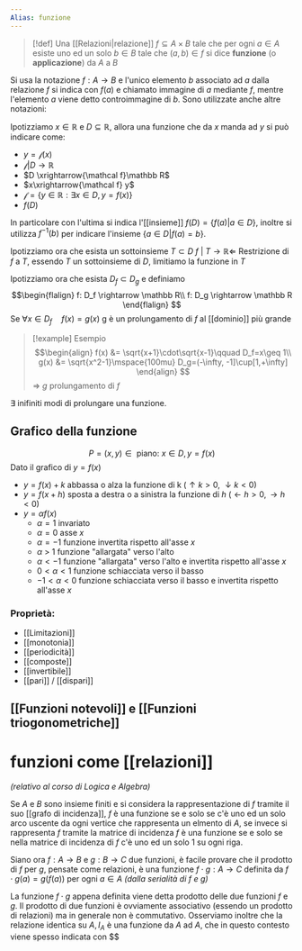 ```yaml
---
Alias: funzione
---
```


>[!def]
>Una [[Relazioni|relazione]] $f \subseteq A \times B$ tale che per ogni $a \in A$ esiste uno ed un solo $b \in B$ tale che $(a,b) \in f$ si dice **funzione** (o **applicazione**) da $A$ a $B$

Si usa la notazione $f : A \to B$ e l'unico elemento $b$ associato ad $a$ dalla relazione $f$ si indica con $f(a)$ e chiamato immagine di $a$ mediante $f$, mentre l'elemento $a$ viene detto controimmagine di $b$. Sono utilizzate anche altre notazioni:

Ipotizziamo $x \in \mathbb R$ e $D \subseteq \mathbb R$, allora una funzione che da $x$ manda ad $y$ si può indicare come:

- $y = \mathcal f(x)$ 
- $\mathcal{f} | D \rightarrow\mathbb R$
- $D \xrightarrow{\mathcal f}\mathbb R$
- $x\xrightarrow{\mathcal f} y$
- $\mathcal f = \left\lbrace y \in \mathbb R : \exists x \in D, y = f(x)\right\rbrace$
- $f(D)$

In particolare con l'ultima si indica l'[[insieme]] $f(D) = \{ f(a) | a \in D \}$, inoltre si utilizza $f^{-1}(b)$ per indicare l'insieme $\{ a \in D | f(a) = b \}$.

Ipotizziamo ora che esista un sottoinsieme  $T \subset D$
$f \ |\ T \rightarrow \mathbb R \Longleftarrow$ Restrizione di $f$ a $T$, essendo $T$ un sottoinsieme di $D$, limitiamo la funzione in $T$

Ipotizziamo ora che esista $D_f \subset D_g$ e definiamo
$$\begin{flalign}
f: D_f \rightarrow \mathbb R\\
f: D_g \rightarrow \mathbb R
\end{flalign}
$$
Se $\forall x \in D_f\quad f(x) = g(x)$ g è un prolungamento di $f$ al [[dominio]] più grande

>[!example] Esempio
>$$\begin{align}
>f(x) &= \sqrt{x+1}\cdot\sqrt{x-1}\qquad D_f=x\geq 1\\
>g(x) &= \sqrt{x^2-1}\mspace{100mu} D_g=(-\infty, -1]\cup[1,+\infty]
>\end{align}
>$$
>$\Longrightarrow$ $g$ prolungamento di $f$

$\exists$ inifiniti modi di prolungare una funzione.


## Grafico della funzione

$$P = (x,y) \in \text{ piano: } x \in D, y = f(x)$$
Dato il grafico di $y = f(x)$
- $y = f(x) + k$ abbassa o alza la funzione di k ($\uparrow k > 0$, $\downarrow k< 0$)
- $y = f(x +  h)$ sposta a destra o a sinistra la funzione di $h$ ($\leftarrow h > 0,\rightarrow h < 0$)
 - $y = \alpha f(x)$
    - $\alpha = 1$ invariato
    - $\alpha = 0$ asse $x$
    - $\alpha = -1$ funzione invertita rispetto all'asse $x$
	- $\alpha$ > 1 funzione "allargata" verso l'alto
	- $\alpha < -1$ funzione "allargata" verso l'alto e invertita rispetto all'asse $x$
	- $0 < \alpha <1$ funzione schiacciata verso il basso
	- $-1 < \alpha < 0$ funzione schiacciata verso il basso e invertita rispetto all'asse $x$ 


### Proprietà:
- [[Limitazioni]]
- [[monotonia]]
- [[periodicità]]
- [[composte]]
- [[invertibile]]
- [[pari]] / [[dispari]]




## [[Funzioni notevoli]] e [[Funzioni triogonometriche]]

# funzioni come [[relazioni]]
*(relativo al corso di Logica e Algebra)*

Se $A$ e $B$ sono insieme finiti e si considera la rappresentazione di $f$ tramite il suo [[grafo di incidenza]], $f$ è una funzione se e solo se c'è uno ed un solo arco uscente da ogni vertice che rappresenta un elmento di $A$, se invece si rappresenta $f$ tramite la matrice di incidenza $f$ è una funzione se e solo se nella matrice di incidenza di $f$ c'è uno ed un solo $1$ su ogni riga.

Siano ora $f : A \to B$ e $g : B \to C$ due funzioni, è facile provare che il prodotto di $f$ per $g$, pensate come relazioni, è una funzione $f \cdot g : A \to C$ definita da $f \cdot g (a) = g(f(a))$ per ogni $a \in A$ *(dalla serialità di $f$ e $g$)*

La funzione $f \cdot g$ appena definita viene detta prodotto delle due funzioni $f$ e $g$.
Il prodotto di due funzioni è ovviamente associativo (essendo un prodotto di relazioni) ma in generale non è commutativo.
Osserviamo inoltre che la relazione identica su $A, I_{A}$ è una funzione da $A$ ad $A$, che in questo contesto viene spesso indicata con $$

